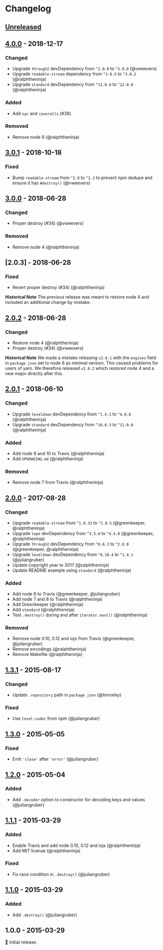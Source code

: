 # Changelog

## [Unreleased]

## [4.0.0] - 2018-12-17

### Changed
* Upgrade `through2` devDependency from `^2.0.0` to `^3.0.0` (@vweevers)
* Upgrade `readable-stream` dependency from `^2.0.5` to `^3.0.2` (@ralphtheninja)
* Upgrade `standard` devDependency from `^11.0.0` to `^12.0.0` (@ralphtheninja)

### Added
* Add `nyc` and `coveralls` (#39)

### Removed
* Remove node 9 (@ralphtheninja)

## [3.0.1] - 2018-10-18

### Fixed
* Bump `readable-stream` from `^2.0` to `^2.3` to prevent npm dedupe and ensure it has `#destroy()` (@vweevers)

## [3.0.0] - 2018-06-28

### Changed
* Proper destroy (#34) (@vweevers)

### Removed
* Remove node 4 (@ralphtheninja)

## [2.0.3] - 2018-06-28

### Fixed
* Revert proper destroy (#34) (@ralphtheninja)

**Historical Note** The previous release was meant to restore node 4 and included an additional change by mistake.

## [2.0.2] - 2018-06-28

### Changed
* Restore node 4 (@ralphtheninja)
* Proper destroy (#34) (@vweevers)

**Historical Note** We made a mistake releasing `v2.0.1` with the `engines` field in `package.json` set to node 6 as minimal version. This caused problems for users of yarn. We therefore released `v2.0.2` which restored node 4 and a new major directly after this.

## [2.0.1] - 2018-06-10

### Changed
* Upgrade `leveldown` devDependency from `^1.4.1` to `^4.0.0` (@ralphtheninja)
* Upgrade `standard` devDependency from `^10.0.3` to `^11.0.0` (@ralphtheninja)

### Added
* Add node 9 and 10 to Travis (@ralphtheninja)
* Add `UPGRADING.md` (@ralphtheninja)

### Removed
* Remove node 7 from Travis (@ralphtheninja)

## [2.0.0] - 2017-08-28

### Changed
* Upgrade `readable-stream` from `^1.0.33` to `^2.0.5` (@greenkeeper, @ralphtheninja)
* Upgrade `tape` devDependency from `^3.5.0` to `^4.4.0` (@greenkeeper, @ralphtheninja)
* Upgrade `through2` devDependency from `^0.6.3` to `^2.0.0` (@greenkeeper, @ralphtheninja)
* Upgrade `leveldown` devDependency from `^0.10.4` to `^1.4.1` (@juliangruber)
* Update copyright year to 2017 (@ralphtheninja)
* Update README example using `standard` (@ralphtheninja)

### Added
* Add node 6 to Travis (@greenkeeper, @juliangruber)
* Add node 7 and 8 to Travis (@ralphtheninja)
* Add Greenkeeper (@ralphtheninja)
* Add `standard` (@ralphtheninja)
* Test `.destroy()` during and after `iterator.next()` (@ralphtheninja)

### Removed
* Remove node 0.10, 0.12 and iojs from Travis (@greenkeeper, @juliangruber)
* Remove encodings (@ralphtheninja)
* Remove Makefile (@ralphtheninja)

## [1.3.1] - 2015-08-17

### Changed
* Update `.repository` path in `package.json` (@timoxley)

### Fixed
* Use `level-codec` from npm (@juliangruber)

## [1.3.0] - 2015-05-05

### Fixed
* Emit `'close'` after `'error'` (@juliangruber)

## [1.2.0] - 2015-05-04

### Added
* Add `.decoder` option to constructor for decoding keys and values (@juliangruber)

## [1.1.1] - 2015-03-29

### Added
* Enable Travis and add node 0.10, 0.12 and iojs (@ralphtheninja)
* Add MIT license (@ralphtheninja)

### Fixed
* Fix race condition in `.destroy()` (@juliangruber)

## [1.1.0] - 2015-03-29

### Added
* Add `.destroy()` (@juliangruber)

## 1.0.0 - 2015-03-29

:seedling: Initial release.

[Unreleased]: https://github.com/level/iterator-stream/compare/v3.0.0...HEAD
[4.0.0]: https://github.com/level/iterator-stream/compare/v3.0.0...v4.0.0
[3.0.1]: https://github.com/level/iterator-stream/compare/v3.0.0...v3.0.1
[3.0.0]: https://github.com/level/iterator-stream/compare/v2.0.2...v3.0.0
[2.0.2]: https://github.com/level/iterator-stream/compare/v2.0.1...v2.0.2
[2.0.1]: https://github.com/level/iterator-stream/compare/v2.0.0...v2.0.1
[2.0.0]: https://github.com/level/iterator-stream/compare/v1.3.1...v2.0.0
[1.3.1]: https://github.com/level/iterator-stream/compare/v1.3.0...v1.3.1
[1.3.0]: https://github.com/level/iterator-stream/compare/v1.2.0...v1.3.0
[1.2.0]: https://github.com/level/iterator-stream/compare/v1.1.1...v1.2.0
[1.1.1]: https://github.com/level/iterator-stream/compare/v1.1.0...v1.1.1
[1.1.0]: https://github.com/level/iterator-stream/compare/v1.0.0...v1.1.0
